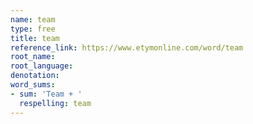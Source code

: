 ```yaml
---
name: team
type: free
title: team
reference_link: https://www.etymonline.com/word/team
root_name: 
root_language: 
denotation: 
word_sums:
- sum: 'Team + '
  respelling: team
---
```

